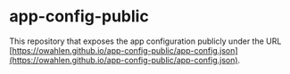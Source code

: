 # app-config-public
This repository that exposes the app configuration publicly under the URL
[https://owahlen.github.io/app-config-public/app-config.json](https://owahlen.github.io/app-config-public/app-config.json).
